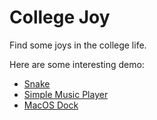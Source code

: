 # College Joy

Find some joys in the college life.

Here are some interesting demo:

- [Snake](./snake)
- [Simple Music Player](./SimpleMusicPlayer)
- [MacOS Dock](./MacosDock)
  